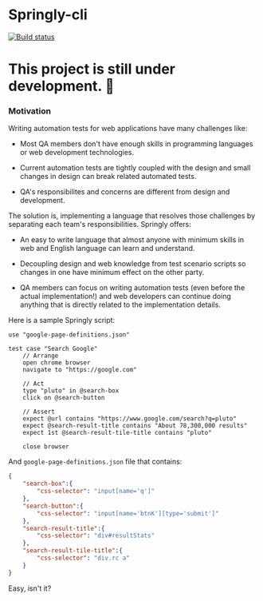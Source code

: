 # Springly-cli
[![Build status](https://ci.appveyor.com/api/projects/status/58nn0312gc8xji98?svg=true)](https://ci.appveyor.com/project/Jalalx/springly-cli)

# This project is still under development. 🚧

### Motivation
Writing automation tests for web applications have many challenges like:

* Most QA members don't have enough skills in programming languages or web development technologies.

* Current automation tests are tightly coupled with the design and small changes in design can break related automated tests.

* QA's responsibilites and concerns are different from design and development.

The solution is, implementing a language that resolves those challenges by separating each team's responsibilities. Springly offers:

* An easy to write language that almost anyone with minimum skills in web and English language can learn and understand.

* Decoupling design and web knowledge from test scenario scripts so changes in one have minimum effect on the other party.

* QA members can focus on writing automation tests (even before the actual implementation!) and web developers can continue doing anything that is directly related to the implementation details.

Here is a sample Springly script:
```
use "google-page-definitions.json"

test case "Search Google"
	// Arrange
	open chrome browser
	navigate to "https://google.com"
	
	// Act
	type "pluto" in @search-box
	click on @search-button

	// Assert
	expect @url contains "https://www.google.com/search?q=pluto"
	expect @search-result-title contains "About 78,300,000 results"
	expect 1st @search-result-tile-title contains "pluto"

	close browser
```

And `google-page-definitions.json` file that contains:
```json
{
	"search-box":{
		"css-selector": "input[name='q']"
	},
	"search-button":{
		"css-selector": "input[name='btnK'][type='submit']"
	},
	"search-result-title":{
		"css-selector": "div#resultStats"
	},
	"search-result-tile-title":{
		"css-selector": "div.rc a"
	}
}
```

Easy, isn't it?